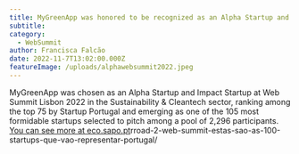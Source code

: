 ```yaml
---
title: MyGreenApp was honored to be recognized as an Alpha Startup and Impact startup at Web Summit 2022! 
subtitle: 
category:
  - WebSummit
author: Francisca Falcão
date: 2022-11-7T13:02:00.000Z
featureImage: /uploads/alphawebsummit2022.jpeg
---
```

MyGreenApp was chosen as an Alpha Startup and Impact Startup at Web Summit Lisbon 2022 in the Sustainability & Cleantech sector, ranking among the top 75 by Startup Portugal and emerging as one of the 105 most formidable startups selected to pitch among a pool of 2,296 participants. [You can see more at eco.sapo.pt](https://eco.sapo.pt/2022/10/27/)rroad-2-web-summit-estas-sao-as-100-startups-que-vao-representar-portugal/
